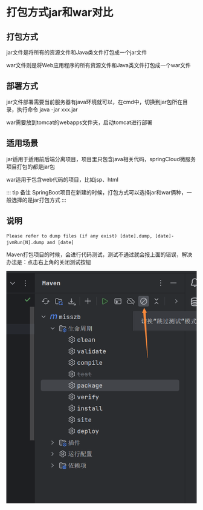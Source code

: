 # 打包方式jar和war对比

## 打包方式

jar文件是将所有的资源文件和Java类文件打包成一个jar文件

war文件则是将Web应用程序的所有资源文件和Java类文件打包成一个war文件

## 部署方式

jar文件部署需要当前服务器有java环境就可以，在cmd中，切换到jar包所在目录，执行命令 java -jar xxx.jar

war需要放到tomcat的webapps文件夹，启动tomcat进行部署

## 适用场景

jar适用于适用前后端分离项目，项目里只包含java相关代码，springCloud微服务项目打包的都是jar包

war适用于包含web代码的项目，比如jsp、html

::: tip 备注
SpringBoot项目在新建的时候，打包方式可以选择jar和war俩种，一般选择的是jar打包方式
:::

## 说明
`Please refer to dump files (if any exist) [date].dump, [date]-jvmRun[N].dump and [date]`

Maven打包项目的时候，会进行代码测试，测试不通过就会报上面的错误，解决办法是：点击右上角的关闭测试按钮

![Image text](../public/javaNotes/04/01.png)
